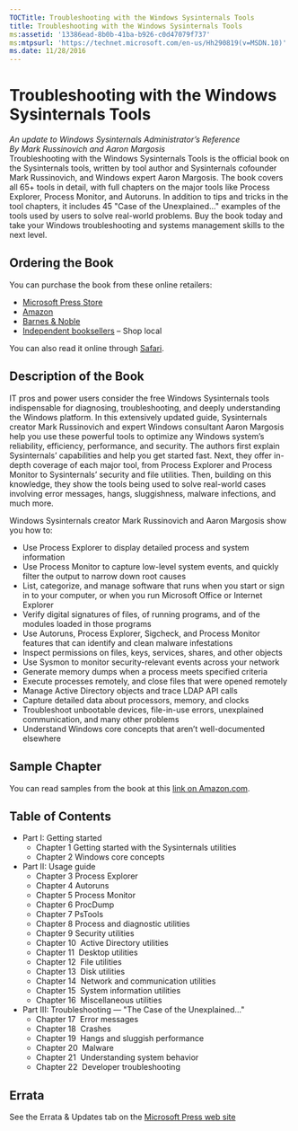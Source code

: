 ```yaml
---
TOCTitle: Troubleshooting with the Windows Sysinternals Tools 
title: Troubleshooting with the Windows Sysinternals Tools
ms:assetid: '13386ead-8b0b-41ba-b926-c0d47079f737' 
ms:mtpsurl: 'https://technet.microsoft.com/en-us/Hh290819(v=MSDN.10)' 
ms.date: 11/28/2016
---
```


Troubleshooting with the Windows Sysinternals Tools
===================================================

*An update to Windows Sysinternals Administrator’s Reference*  
*By Mark Russinovich and Aaron Margosis*  
Troubleshooting with the Windows Sysinternals Tools is the official book
on the Sysinternals tools, written by tool author and Sysinternals
cofounder Mark Russinovich, and Windows expert Aaron Margosis. The book
covers all 65+ tools in detail, with full chapters on the major tools
like Process Explorer, Process Monitor, and Autoruns. In addition to
tips and tricks in the tool chapters, it includes 45 "Case of the
Unexplained…" examples of the tools used by users to solve real-world
problems. Buy the book today and take your Windows troubleshooting and
systems management skills to the next level.

## Ordering the Book

You can purchase the book from these online retailers:
-   [Microsoft Press Store](https://www.microsoftpressstore.com/store/troubleshooting-with-the-windows-sysinternals-tools-9780735684447)
-   [Amazon](https://www.amazon.com/troubleshooting-windows-sysinternals-tools-2nd/dp/0735684448/ref=sr_1_1?ie=utf8&qid=1476900936&sr=8-1&keywords=9780735684447)
-   [Barnes & Noble](http://www.barnesandnoble.com/w/troubleshooting-with-the-windows-sysinternals-tools-mark-russinovich/1124173500?ean=9780735684447)
-   [Independent booksellers](http://www.indiebound.org/book/9780735684447) – Shop local

You can also read it online through
[Safari](http://my.safaribooksonline.com/book/operating-systems-and-server-administration/microsoft-windows/9780133986549).

## Description of the Book

IT pros and power users consider the free Windows Sysinternals tools
indispensable for diagnosing, troubleshooting, and deeply understanding
the Windows platform. In this extensively updated guide, Sysinternals
creator Mark Russinovich and expert Windows consultant Aaron Margosis
help you use these powerful tools to optimize any Windows system’s
reliability, efficiency, performance, and security. The authors first
explain Sysinternals’ capabilities and help you get started fast. Next,
they offer in-depth coverage of each major tool, from Process Explorer
and Process Monitor to Sysinternals’ security and file utilities. Then,
building on this knowledge, they show the tools being used to solve
real-world cases involving error messages, hangs, sluggishness, malware
infections, and much more.

Windows Sysinternals creator Mark Russinovich and Aaron Margosis show
you how to:
-   Use Process Explorer to display detailed process and system
    information
-   Use Process Monitor to capture low-level system events, and quickly
    filter the output to narrow down root causes
-   List, categorize, and manage software that runs when you start or
    sign in to your computer, or when you run Microsoft Office or
    Internet Explorer
-   Verify digital signatures of files, of running programs, and of the
    modules loaded in those programs
-   Use Autoruns, Process Explorer, Sigcheck, and Process Monitor
    features that can identify and clean malware infestations
-   Inspect permissions on files, keys, services, shares, and other
    objects
-   Use Sysmon to monitor security-relevant events across your network
-   Generate memory dumps when a process meets specified criteria
-   Execute processes remotely, and close files that were opened
    remotely
-   Manage Active Directory objects and trace LDAP API calls
-   Capture detailed data about processors, memory, and clocks
-   Troubleshoot unbootable devices, file-in-use errors, unexplained
    communication, and many other problems
-   Understand Windows core concepts that aren’t well-documented
    elsewhere

## Sample Chapter

You can read samples from the book at this [link on
Amazon.com](https://www.amazon.com/troubleshooting-windows-sysinternals-tools-2nd/dp/0735684448#reader_0735684448).

## Table of Contents

-   Part I: Getting started
    -   Chapter 1 Getting started with the Sysinternals utilities
    -   Chapter 2 Windows core concepts
-   Part II: Usage guide
    -   Chapter 3 Process Explorer
    -   Chapter 4 Autoruns
    -   Chapter 5 Process Monitor
    -   Chapter 6 ProcDump
    -   Chapter 7 PsTools
    -   Chapter 8 Process and diagnostic utilities
    -   Chapter 9 Security utilities
    -   Chapter 10  Active Directory utilities
    -   Chapter 11  Desktop utilities
    -   Chapter 12  File utilities
    -   Chapter 13  Disk utilities
    -   Chapter 14  Network and communication utilities
    -   Chapter 15  System information utilities
    -   Chapter 16  Miscellaneous utilities
-   Part III: Troubleshooting — "The Case of the Unexplained..."
    -   Chapter 17  Error messages
    -   Chapter 18  Crashes
    -   Chapter 19  Hangs and sluggish performance
    -   Chapter 20  Malware
    -   Chapter 21  Understanding system behavior
    -   Chapter 22  Developer troubleshooting


## Errata

See the Errata & Updates tab on the [Microsoft Press web site](https://www.microsoftpressstore.com/store/troubleshooting-with-the-windows-sysinternals-tools-9780735684447)


 


